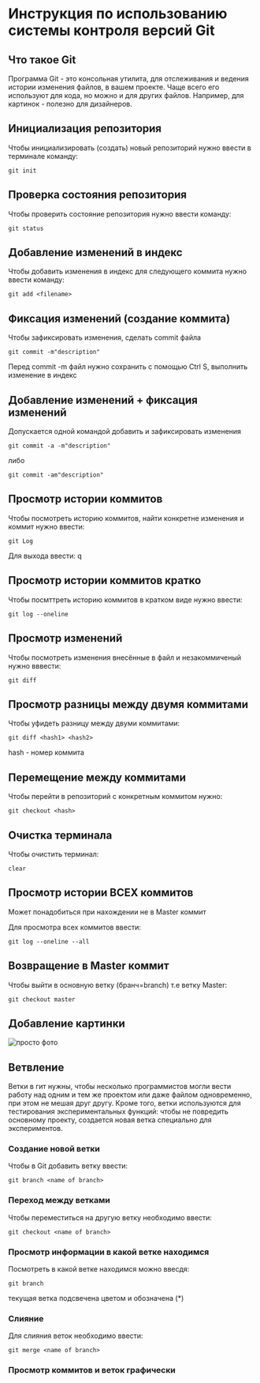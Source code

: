 # **Инструкция по использованию системы контроля версий Git**

## Что такое Git

Программа Git - это консольная утилита, для отслеживания и ведения истории изменения файлов, в вашем проекте. Чаще всего его используют для кода, но можно и для других файлов. Например, для картинок - полезно для дизайнеров.

## Инициализация репозитория

Чтобы инициализировать (создать) новый репозиторий нужно ввести в терминале команду: 

    git init

## Проверка состояния репозитория

Чтобы проверить состояние репозитория нужно ввести команду:

    git status

## Добавление изменений в индекс 

Чтобы добавить изменения в индекс для следующего коммита нужно ввести команду:

    git add <filename>

## Фиксация изменений (создание коммита)

Чтобы зафиксировать изменения, сделать commit файла 

    git commit -m"description"

Перед commit -m файл нужно сохранить с помощью Ctrl S, выполнить изменение в индекс

## Добавление изменений + фиксация изменений

Допускается одной командой добавить и зафиксировать изменения

    git commit -a -m"description"

либо 

    git commit -am"description"

## Просмотр истории коммитов 

 Чтобы посмотреть историю коммитов, найти конкретне изменения и коммит нужно ввести:

    git Log

Для выхода ввести:
    q

## Просмотр истории коммитов кратко

Чтобы посмттреть историю коммитов в кратком виде нужно ввести:

    git log --oneline

## Просмотр изменений

Чтобы посмотреть изменения внесённые в файл и незакоммиченый нужно вввести:

    git diff

## Просмотр разницы между двумя коммитами

Чтобы уфидеть разницу между двуми коммитами:

    git diff <hash1> <hash2>

hash - номер коммита

## Перемещение между коммитами

Чтобы перейти в репозиторий с конкретным коммитом нужно:

    git checkout <hash>

## Очистка терминала

Чтобы очистить терминал:
    
    clear

## Просмотр истории ВСЕХ коммитов

Может понадобиться при нахождении не в Master коммит

Для просмотра всех коммитов ввести:

    git log --oneline --all

## Возвращение в Master коммит

Чтобы выйти в основную ветку (бранч=branch) т.е ветку Master:

    git checkout master

## Добавление картинки

![просто фото](foto.jpg)

## Ветвление

Ветки в гит нужны, чтобы несколько программистов могли вести работу над одним и тем же проектом или даже файлом одновременно, при этом не мешая друг другу. Кроме того, ветки используются для тестирования экспериментальных функций: чтобы не повредить основному проекту, создается новая ветка специально для экспериментов.

### Создание новой ветки

Чтобы в Git добавить ветку ввести:

    git branch <name of branch>

### Переход между ветками

Чтобы переместиться на другую ветку необходимо ввести:


    git checkout <name of branch>

### Просмотр информации в какой ветке находимся

Посмотреть в какой ветке находимся можно ввесдя:

    git branch

текущая ветка подсвечена цветом и обозначена (*)

### Слияние

Для слияния веток необходимо ввести:

    git merge <name of branch>

### Просмотр коммитов и веток графически
